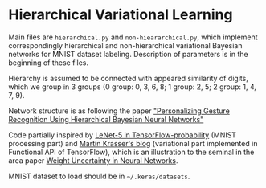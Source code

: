 # Hierarchical Variational Learning


Main files are ```hierarchical.py``` and ```non-hieararchical.py```, 
which implement correspondingly hierarchical and non-hierarchical variational Bayesian networks 
for MNIST dataset labeling. Description of parameters is in the beginning of these files.

Hierarchy is assumed to be connected with appeared similarity of digits, 
which we group in 3 groups (0 group: 0, 3, 6, 8; 1 group: 2, 5; 2 group: 1, 4, 7, 9).


Network structure is as following the paper 
["Personalizing Gesture Recognition Using Hierarchical Bayesian Neural Networks"](
https://openaccess.thecvf.com/content_cvpr_2017/papers/Joshi_Personalizing_Gesture_Recognition_CVPR_2017_paper.pdf)

Code partially inspired by [LeNet-5 in TensorFlow-probability](
https://github.com/tensorflow/probability/blob/master/tensorflow_probability/examples/bayesian_neural_network.py)
(MNIST processing part) and [Martin Krasser's blog](
http://krasserm.github.io/2019/03/14/bayesian-neural-networks/) (variational part implemented in Functional API of TensorFlow), which is an illustration to the 
seminal in the area paper [Weight Uncertainty in Neural Networks](
https://arxiv.org/abs/1505.05424).

MNIST dataset to load should be in ```~/.keras/datasets```.


